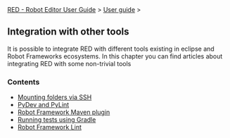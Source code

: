<html>
<head>
<link href="PLUGINS_ROOT/org.robotframework.ide.eclipse.main.plugin.doc.user/help/style.css" rel="stylesheet" type="text/css"/>
</head>
<body>
<a href="RED/../../../help/index.html">RED - Robot Editor User Guide</a> &gt; <a href="RED/../../../help/user_guide/user_guide.html">User guide</a> &gt; 
	<h2>Integration with other tools</h2>
<p>It is possible to integrate RED with different tools existing in
		eclipse and Robot Frameworks ecosystems. In this chapter you can find
		articles about integrating RED with some non-trivial tools</p>
<h3>Contents</h3>
<ul>
<li><a href="RED/../../../help/user_guide/tools_integration/virtual_folders.html">Mounting folders via SSH</a>
</li>
<li><a href="RED/../../../help/user_guide/tools_integration/red_pylint.html">PyDev and PyLint</a>
</li>
<li><a href="RED/../../../help/user_guide/tools_integration/maven.html">Robot Framework Maven plugin</a>
</li>
<li><a href="RED/../../../help/user_guide/tools_integration/gradle.html">Running tests using Gradle</a>
</li>
<li><a href="RED/../../../help/user_guide/tools_integration/rflint.html">Robot Framework Lint</a>
</li>
</ul>
</body>
</html>